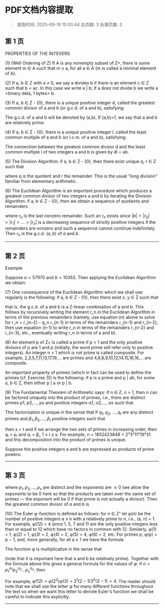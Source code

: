 # PDF文档内容提取
> 提取时间: 2025-09-19 15:00:44
> 总页数: 3
> 处理页数: 3

## 第 1 页

PROPERTIES OF THE INTEGERS

(1) (Well Ordering of Z) If A is any nonempty subset of Z+, there is some element m ∈ A such that m ≤ a, for all a ∈ A (m is called a minimal element of A).

(2) If a, b ∈ Z with a ≠ 0, we say a divides b if there is an element c ∈ Z such that b = ac. In this case we write a | b; if a does not divide b we write a <binary data, 1 bytes> b.

(3) If a, b ∈ Z - {0}, there is a unique positive integer d, called the greatest common divisor of a and b (or g.c.d. of a and b), satisfying:

The g.c.d. of a and b will be denoted by (a,b). If (a,b)=1, we say that a and b are relatively prime.

(4) If a, b ∈ Z - {0}, there is a unique positive integer l, called the least common multiple of a and b (or l.c.m. of a and b), satisfying:

The connection between the greatest common divisor d and the least common multiple l of two integers a and b is given by dl = ab.

(5) The Division Algorithm: if a, b ∈ Z - {0}, then there exist unique q, r ∈ Z such that

where q is the quotient and r the remainder. This is the usual "long division" familiar from elementary arithmetic.

(6) The Euclidean Algorithm is an important procedure which produces a greatest common divisor of two integers a and b by iterating the Division Algorithm: if a, b ∈ Z - {0}, then we obtain a sequence of quotients and remainders

where $r_n$ is the last nonzero remainder. Such an $r_n$ exists since $|b| > |r_0| > |r_1| > \dots > |r_n|$ is a decreasing sequence of strictly positive integers if the remainders are nonzero and such a sequence cannot continue indefinitely. Then $r_n$ is the g.c.d. $(a, b)$ of $a$ and $b$.

---

## 第 2 页

Example

Suppose $a = 57970$ and $b = 10353$. Then applying the Euclidean Algorithm we obtain:

(7) One consequence of the Euclidean Algorithm which we shall use regularly is the following: if a, b ∈ Z - {0}, then there exist x, y ∈ Z such that

that is, the g.c.d. of a and b is a Z-linear combination of a and b. This follows by recursively writing the element r_n in the Euclidean Algorithm in terms of the previous remainders (namely, use equation (n) above to solve for r_n = r_{n-2} - q_n r_{n-1} in terms of the remainders r_{n-1} and r_{n-2}, then use equation (n-1) to write r_n in terms of the remainders r_{n-2} and r_{n-3}, etc., eventually writing r_n in terms of a and b).

(8) An element p of Z+ is called a prime if p > 1 and the only positive divisors of p are 1 and p (initially, the word prime will refer only to positive integers). An integer n > 1 which is not prime is called composite. For example, 2,3,5,7,11,13,17,19,... are primes and 4,6,8,9,10,12,14,15,16,18,... are composite.

An important property of primes (which in fact can be used to define the primes (cf. Exercise 3)) is the following: if p is a prime and p | ab, for some a, b ∈ Z, then either p | a or p | b.

(9) The Fundamental Theorem of Arithmetic says: if n ∈ Z, n > 1, then n can be factored uniquely into the product of primes, i.e., there are distinct primes p1, p2,..., ps and positive integers α1, α2,..., αs such that

This factorization is unique in the sense that if $q_1, q_2, \dots, q_t$ are any distinct primes and $\beta_1, \beta_2, \dots, \beta_t$ positive integers such that

then s = t and if we arrange the two sets of primes in increasing order, then qᵢ = pᵢ and αᵢ = βᵢ, 1 ≤ i ≤ s. For example, n = 1852423848 = 2³3²11²19³31 and this decomposition into the product of primes is unique.

Suppose the positive integers a and b are expressed as products of prime powers:

---

## 第 3 页

where $p_1, p_2, \dots, p_s$ are distinct and the exponents are $\ge 0$ (we allow the exponents to be 0 here so that the products are taken over the same set of primes — the exponent will be 0 if that prime is not actually a divisor). Then the greatest common divisor of $a$ and $b$ is

(10) The Euler φ-function is defined as follows: for n ∈ Z⁺ let φ(n) be the number of positive integers a ≤ n with a relatively prime to n, i.e., (a, n) = 1. For example, φ(12) = 4 since 1, 5, 7 and 11 are the only positive integers less than or equal to 12 which have no factors in common with 12. Similarly, φ(1) = 1, φ(2) = 1, φ(3) = 2, φ(4) = 2, φ(5) = 4, φ(6) = 2, etc. For primes p, φ(p) = p − 1, and, more generally, for all a ≥ 1 we have the formula

The function φ is multiplicative in the sense that

(note that it is important here that a and b be relatively prime). Together with the formula above this gives a general formula for the values of $\varphi$: if $n = p_1^{\alpha_1} p_2^{\alpha_2} \dots p_s^{\alpha_s}$, then

For example, $\varphi(12) = \varphi(2^2)\varphi(3) = 2^1(2-1)3^0(3-1) = 4$. The reader should note that we shall use the letter $\varphi$ for many different functions throughout the text so when we want this letter to denote Euler's function we shall be careful to indicate this explicitly.

---

